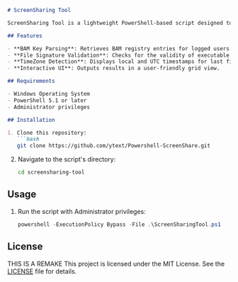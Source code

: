 
```markdown
# ScreenSharing Tool

ScreenSharing Tool is a lightweight PowerShell-based script designed to extract and display BAM (Background Activity Moderator) registry entries on Windows machines. The tool also validates file signatures and provides insights into user activity.

## Features

- **BAM Key Parsing**: Retrieves BAM registry entries for logged users.
- **File Signature Validation**: Checks for the validity of executable file signatures.
- **TimeZone Detection**: Displays local and UTC timestamps for last file access.
- **Interactive UI**: Outputs results in a user-friendly grid view.

## Requirements

- Windows Operating System
- PowerShell 5.1 or later
- Administrator privileges

## Installation

1. Clone this repository:
   ```bash
   git clone https://github.com/ytext/Powershell-ScreenShare.git
   ```
2. Navigate to the script's directory:
   ```bash
   cd screensharing-tool
   ```

## Usage

1. Run the script with Administrator privileges:
   ```powershell
   powershell -ExecutionPolicy Bypass -File .\ScreenSharingTool.ps1
   ```
## License
THIS IS A REMAKE 
This project is licensed under the MIT License. See the [LICENSE](LICENSE) file for details.
